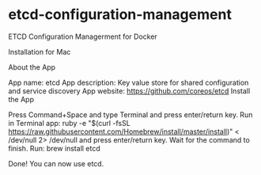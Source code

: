 # etcd-configuration-management
ETCD Configuration Managerment for Docker


Installation for Mac

About the App

App name: etcd
App description: Key value store for shared configuration and service discovery
App website: https://github.com/coreos/etcd
Install the App

Press Command+Space and type Terminal and press enter/return key.
Run in Terminal app:
ruby -e "$(curl -fsSL https://raw.githubusercontent.com/Homebrew/install/master/install)" < /dev/null 2> /dev/null
and press enter/return key. Wait for the command to finish.
Run:
brew install etcd

Done! You can now use etcd.
